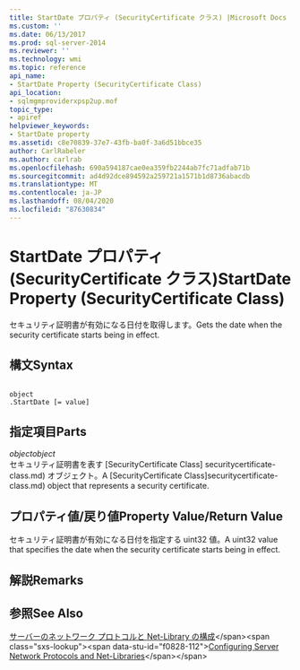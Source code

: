 ```yaml
---
title: StartDate プロパティ (SecurityCertificate クラス) |Microsoft Docs
ms.custom: ''
ms.date: 06/13/2017
ms.prod: sql-server-2014
ms.reviewer: ''
ms.technology: wmi
ms.topic: reference
api_name:
- StartDate Property (SecurityCertificate Class)
api_location:
- sqlmgmproviderxpsp2up.mof
topic_type:
- apiref
helpviewer_keywords:
- StartDate property
ms.assetid: c8e70839-37e7-43fb-ba0f-3a6d51bbce35
author: CarlRabeler
ms.author: carlrab
ms.openlocfilehash: 690a594187cae0ea359fb2244ab7fc71adfab71b
ms.sourcegitcommit: ad4d92dce894592a259721a1571b1d8736abacdb
ms.translationtype: MT
ms.contentlocale: ja-JP
ms.lasthandoff: 08/04/2020
ms.locfileid: "87630834"
---
```

# <a name="startdate-property-securitycertificate-class"></a><span data-ttu-id="f0828-102">StartDate プロパティ (SecurityCertificate クラス)</span><span class="sxs-lookup"><span data-stu-id="f0828-102">StartDate Property (SecurityCertificate Class)</span></span>
  <span data-ttu-id="f0828-103">セキュリティ証明書が有効になる日付を取得します。</span><span class="sxs-lookup"><span data-stu-id="f0828-103">Gets the date when the security certificate starts being in effect.</span></span>  
  
## <a name="syntax"></a><span data-ttu-id="f0828-104">構文</span><span class="sxs-lookup"><span data-stu-id="f0828-104">Syntax</span></span>  
  
```  
  
object  
.StartDate [= value]  
```  
  
## <a name="parts"></a><span data-ttu-id="f0828-105">指定項目</span><span class="sxs-lookup"><span data-stu-id="f0828-105">Parts</span></span>  
 <span data-ttu-id="f0828-106">*object*</span><span class="sxs-lookup"><span data-stu-id="f0828-106">*object*</span></span>  
 <span data-ttu-id="f0828-107">セキュリティ証明書を表す [SecurityCertificate Class] securitycertificate-class.md) オブジェクト。</span><span class="sxs-lookup"><span data-stu-id="f0828-107">A [SecurityCertificate Class]securitycertificate-class.md) object that represents a security certificate.</span></span>  
  
## <a name="property-valuereturn-value"></a><span data-ttu-id="f0828-108">プロパティ値/戻り値</span><span class="sxs-lookup"><span data-stu-id="f0828-108">Property Value/Return Value</span></span>  
 <span data-ttu-id="f0828-109">セキュリティ証明書が有効になる日付を指定する uint32 値。</span><span class="sxs-lookup"><span data-stu-id="f0828-109">A uint32 value that specifies the date when the security certificate starts being in effect.</span></span>  
  
## <a name="remarks"></a><span data-ttu-id="f0828-110">解説</span><span class="sxs-lookup"><span data-stu-id="f0828-110">Remarks</span></span>  
  
## <a name="see-also"></a><span data-ttu-id="f0828-111">参照</span><span class="sxs-lookup"><span data-stu-id="f0828-111">See Also</span></span>  
 <span data-ttu-id="f0828-112">[サーバーのネットワーク プロトコルと Net-Library の構成](https://msdn.microsoft.com/library/ms177485\(v=sql.100\).aspx)</span><span class="sxs-lookup"><span data-stu-id="f0828-112">[Configuring Server Network Protocols and Net-Libraries](https://msdn.microsoft.com/library/ms177485\(v=sql.100\).aspx)</span></span>  
  
  

